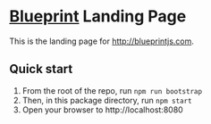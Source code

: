 # [Blueprint](http://blueprintjs.com/) Landing Page

This is the landing page for http://blueprintjs.com.

## Quick start

1. From the root of the repo, run `npm run bootstrap`
2. Then, in this package directory, run `npm start`
3. Open your browser to http://localhost:8080

